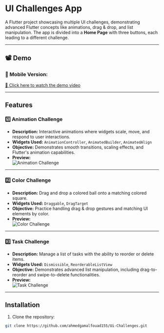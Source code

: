 # UI Challenges App

A Flutter project showcasing multiple UI challenges, demonstrating advanced Flutter concepts like animations, drag & drop, and list manipulation. The app is divided into a **Home Page** with three buttons, each leading to a different challenge.

---
## 📽️ Demo
### 📱 Mobile Version:
[🔗 Click here to watch the demo video](https://drive.google.com/file/d/1SdQ5c-3fiNnb55gJF3ipR2KjXoEHwqsF/view?usp=sharing)

---

## Features

### 1️⃣ Animation Challenge
- **Description:** Interactive animations where widgets scale, move, and respond to user interactions.  
- **Widgets Used:** `AnimationController`, `AnimatedBuilder`, `AnimatedAlign`  
- **Objective:** Demonstrates smooth transitions, scaling effects, and Flutter's animation capabilities.  
- **Preview:**  
  ![Animation Challenge](https://via.placeholder.com/400x300.png?text=Animation+Challenge)

---

### 2️⃣ Color Challenge
- **Description:** Drag and drop a colored ball onto a matching colored square.  
- **Widgets Used:** `Draggable`, `DragTarget`  
- **Objective:** Practice handling drag & drop gestures and matching UI elements by color.  
- **Preview:**  
  ![Color Challenge](https://via.placeholder.com/400x300.png?text=Color+Challenge)

---

### 3️⃣ Task Challenge
- **Description:** Manage a list of tasks with the ability to reorder or delete items.  
- **Widgets Used:** `Dismissible`, `ReorderableListView`  
- **Objective:** Demonstrates advanced list manipulation, including drag-to-reorder and swipe-to-delete functionalities.  
- **Preview:**  
  ![Task Challenge](https://via.placeholder.com/400x300.png?text=Task+Challenge)

---

## Installation

1. Clone the repository:  
```bash
git clone https://github.com/ahmedgamalfouad155/Ui-Challenges.git
